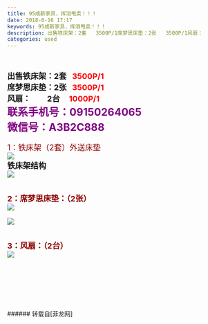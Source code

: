 ```yaml
---
title: 95成新家具，挥泪甩卖！！！
date: 2018-6-16 17:17
keywords: 95成新家具，挥泪甩卖！！！
description: 出售铁床架：2套   3500P/1席梦思床垫：2张   3500P/1风扇：         2台     1000P/1联系手机号：09150264065微信号：A3B2C888 1：铁床架（2套）外送床垫  铁床架结构2：席梦思床垫：（2张）3：风扇：（2台）
categories: used
---
```

<td class="t_f" id="postmessage_1426080">

<br/>
<br/>
<strong><font size="4">出售铁床架：2套   </font><font size="4"><font color="#ff0000">3500P/1</font></font></strong><br/>
<strong><font size="4">席梦思床垫：2张  </font><font color="#ff0000"><font size="4"> </font><font size="4">3500P/1</font></font></strong><br/>
<font size="4"><strong>风扇：         2台     <font color="#ff0000">1000P/1</font></strong></font><br/>
<font size="5"><font color="#800080"><strong>联系手机号：09150264065</strong></font></font><br/>
<font size="5"><font color="#800080"><strong>微信号：A3B2C888 </strong></font></font><font color="#8b0000"><br/>
</font><br/>
<font size="4"><font color="#8b0000">1：铁床架（2套）外送床垫  </font></font><br/>

<img aid="856462" data-cf-modified-b587c5d15d1158ec7e07af61-="" file="data/attachment/forum/201806/16/171850t9p364ny9p4ukkyp.jpg.thumb.jpg" id="aimg_856462" inpost="1" onclick="" onmouseover="" src="http://www.flw.ph/data/attachment/forum/201806/16/171850t9p364ny9p4ukkyp.jpg" style="cursor:pointer" zoomfile="data/attachment/forum/201806/16/171850t9p364ny9p4ukkyp.jpg"/>


<br/>
<font size="4"><strong>铁床架结构</strong></font><br/>

<img aid="856463" data-cf-modified-b587c5d15d1158ec7e07af61-="" file="data/attachment/forum/201806/16/171909feptzcwhjhtwe9ph.jpg.thumb.jpg" id="aimg_856463" inpost="1" onclick="" onmouseover="" src="http://www.flw.ph/data/attachment/forum/201806/16/171909feptzcwhjhtwe9ph.jpg" style="cursor:pointer" zoomfile="data/attachment/forum/201806/16/171909feptzcwhjhtwe9ph.jpg"/>


<br/>
<br/>
<br/>
<strong><font size="4"><font color="#8b0000">2：席梦思床垫：（2张）</font></font></strong><br/>

<img aid="856454" data-cf-modified-b587c5d15d1158ec7e07af61-="" file="data/attachment/forum/201806/16/170724sp0utt8xlu8v1ttm.png.thumb.jpg" id="aimg_856454" inpost="1" onclick="" onmouseover="" src="http://www.flw.ph/data/attachment/forum/201806/16/170724sp0utt8xlu8v1ttm.png" style="cursor:pointer" zoomfile="data/attachment/forum/201806/16/170724sp0utt8xlu8v1ttm.png"/>


<br/>
<br/>

<img aid="856455" data-cf-modified-b587c5d15d1158ec7e07af61-="" file="data/attachment/forum/201806/16/170743v7m099zbccwbdyag.jpg.thumb.jpg" id="aimg_856455" inpost="1" onclick="" onmouseover="" src="http://www.flw.ph/data/attachment/forum/201806/16/170743v7m099zbccwbdyag.jpg" style="cursor:pointer" zoomfile="data/attachment/forum/201806/16/170743v7m099zbccwbdyag.jpg"/>


<br/>
<br/>
<br/>
<strong><font size="4"><font color="#8b0000">3：风扇：（2台）</font></font></strong><br/>

<img aid="856458" data-cf-modified-b587c5d15d1158ec7e07af61-="" file="data/attachment/forum/201806/16/171028focchpckpw6odcpc.jpg.thumb.jpg" id="aimg_856458" inpost="1" onclick="" onmouseover="" src="http://www.flw.ph/data/attachment/forum/201806/16/171028focchpckpw6odcpc.jpg" style="cursor:pointer" zoomfile="data/attachment/forum/201806/16/171028focchpckpw6odcpc.jpg"/>


<br/>
<br/>
<br/>
<br/>
<br/>
<br/>
<br/>
<br/>
</td>
###### 转载自[菲龙网]